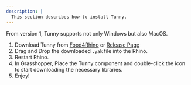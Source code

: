 ```yaml
---
description: |
  This section describes how to install Tunny.
---
```


From version 1, Tunny supports not only Windows but also MacOS.

1. Download Tunny from [Food4Rhino](https://www.food4rhino.com/app/tunny) or
   [Release Page](https://github.com/Tunny-gh/Tunny-v1/releases)
1. Drag and Drop the downloaded `.yak` file into the Rhino.
1. Restart Rhino.
1. In Grasshopper, Place the Tunny component and double-click the icon to start
   downloading the necessary libraries.
1. Enjoy!

